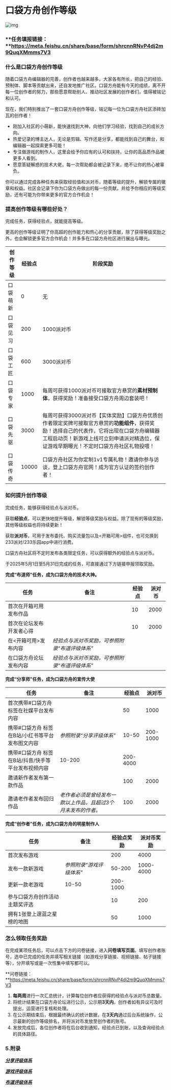 # 口袋方舟创作等级

![img](https://arkimg.ark.online/1748936709043-1.webp)

### **任务填报链接：**https://meta.feishu.cn/share/base/form/shrcnnRNvP4dj2m9QuqXMmms7V3

### 什么是口袋方舟创作等级

随着口袋方舟编辑器的完善，创作者也越来越多。大家各有所长，把自己的经验、预制体、脚本等贡献出来，还自发地推广社区。口袋方舟能有今天的成绩，离不开每一位创作者的努力，那些愿意帮助别人、推动社区发展的创作者们，值得被铭记和认可。

现在，我们特别推出了一套口袋方舟创作等级，铭记每一位为口袋方舟社区添砖加瓦的创作者！

- 刚加入社区的小萌新，能快速找到大神，向他们学习经验，找到自己的成长方向。
- 热爱记录的博主达人，无论是剪辑、写作还是分享，都能找到自己的舞台，和编辑器一起探索更多可能！
- 专注做游戏的制作人，这里会给予你应有的认可和扶持，让你的高品质作品被更多人看到。
- 愿意答疑解惑的技术大佬，每一次帮助都会被记录下来，绝不让你的热心被辜负。

你可以通过完成各种任务来获取经验值和派对币，随着等级的提升，解锁专属的徽章和权益。社区会记录下你为口袋方舟做出的每一份贡献，并给予你相应的等级奖励，还有可能为你带来更多的官方合作机会！

### 提高创作等级有哪些好处？

完成任务，获得经验点，就能提高等级。

更高的创作等级证明了你高超的创作能力和热心的分享贡献，除了获得等级奖励之外，也会解锁更多官方合作机会！并多多在口袋方舟社区进行展出与曝光。

| **创作等级** | **经验点** | **阶段奖励**                                                 |
| ------------ | ---------- | ------------------------------------------------------------ |
| 口袋萌新     | 0          | 无                                                           |
| 口袋见习     | 200        | 1000派对币                                                   |
| 口袋工匠     | 600        | 3000派对币                                                   |
| 口袋专家     | 1000       | 每周可获得1000派对币可接取官方悬赏的**素材预制体**，获得奖励！准备接受口袋方舟周边套装吧！ |
| 口袋先驱     | 3000       | 每周可获得3000派对币【实体奖励】口袋方舟优质创作者限定奖牌可接取官方悬赏的**功能组件**，获得奖励！选择自己的代表作，它将出现在口袋方舟编辑器工程启动页！新游戏上线可立刻申请派对精选位，保证游戏早期曝光！不定时口袋方舟社区礼物投喂！ |
| 口袋传奇     | 10000      | 口袋方舟社区为你定制1v1专属礼物！邀请你参与访谈，登上口袋方舟官网！成为官方认证的签约创作者！ |

### 如何提升创作等级

完成任务，能够获得经验点与派对币。

获取**经验点**，可以更快地提升等级，解锁等级奖励与权益。除了现有的等级奖励，其他等级权益也将持续更新！

获取**派对币**，可用于发布委托、购买流量包以及<开箱可用>组件，也可兑换到233派对/233乐园app中进行消费。

口袋方舟社区将不定时发布各类限定任务，可以获得额外的经验点与派对币。

于2025年5月1日至5月31日完成的任务，可直接通过下方链接申报领取奖励。

**完成“布道师”任务，成为口袋方舟的技术大神。**

| 任务                     | 备注                                           | 经验点 | 派对币 |
| ------------------------ | ---------------------------------------------- | ------ | ------ |
| 首次在开箱可用发布作品   |                                                | 10     | 2000   |
| 首次在论坛发布开发者心得 |                                                | 10     | 2000   |
| 在<开箱可用>发布内容     | *经验点与派对币奖励，可参照附录“布道评级体系”* |        |        |
| 在口袋方舟论坛发布内容   | *经验点与派对币奖励，可参照附录“布道评级体系”* |        |        |

**完成“分享师”任务，成为口袋方舟的宣传大使**

| 任务                                                | 备注                                                         | 经验点   | 派对币   |
| --------------------------------------------------- | ------------------------------------------------------------ | -------- | -------- |
| 首次携带#口袋方舟 标签在社媒平台发布内容            |                                                              | 50       | 1000     |
| 携带#口袋方舟 标签在B站/小红书等平台发布图文内容    | *参照附录“分享评级体系”*                                     | 10-50    | 200-1000 |
| 携带#口袋方舟 标签在B站/抖音/快手等平台发布视频内容 | 10-200                                                       | 200-4000 |          |
| 邀请新作者发布第一款作品                            |                                                              | 100      | 2000     |
| 邀请老作者发布回归作品                              | *老作者必须是曾经发布一款以上作品，且超过3个月未发布的作者。* | 100      | 2000     |

**完成“创作者”任务，成为口袋方舟的明星制作人**

| 任务                           | 备注                     | 经验点奖励 | 派对币奖励 |
| ------------------------------ | ------------------------ | ---------- | ---------- |
| 首次发布游戏                   |                          | 200        | 4000       |
| 发布一款新游戏                 | *参照附录“游戏评级体系”* | 50-200     | 1000-4000  |
| 更新一款老游戏                 | 10-50                    | 200-1000   |            |
| 参与口袋方舟创作活动主题奖评选 |                          | 10         | 200        |
| 拥有1张登上邃蓝之星榜的地图    |                          | 50         | 1000       |

### 怎么领取任务奖励

在完成某项任务后，可以点击下方的问卷链接，进入**问卷填写页面**。填写创作者账号，选中已完成的任务并填写相关链接（如游戏分享链接、视频链接、帖子链接等），分开填写或是一次性集中填写都可以。

**问卷链接：**https://meta.feishu.cn/share/base/form/shrcnnRNvP4dj2m9QuqXMmms7V3

1. **每两周**进行一次汇总统计，计算每位创作者应获得的经验点与派对币总数量。
2. 将统计结果在口袋方舟论坛进行公示，公示期**3天内**，创作者如有异议可及时提出，运营进行复核和处理。
3. 在公示期结束后，根据最终确认的统计数据，在**3天内**通过后台系统操作，公示最新的创作等级排名，并将派对币发放至创作者的账号。
4. 发放完成后，各位创作者将在后台收到通知，经验点已到账，以及查询经验点的具体路径。

### 5.附录

***[分享评级体系](https://meta.feishu.cn/docx/JyuWdod7AoHkR1xS8awcbx7XnfU?from=from_copylink)***

***[游戏评级体系](https://meta.feishu.cn/docx/VjKTdh1WkoUObTx11m0c7GC5nPf?from=from_copylink)***

***[布道评级体系](https://meta.feishu.cn/docx/DAAPdrRArojVAKxAVz0cqznAnFe?from=from_copylink)***
